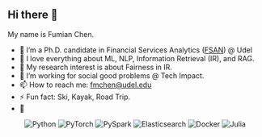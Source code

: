## Hi there 👋


My name is Fumian Chen.

- 🔭 I’m a Ph.D. candidate in Financial Services Analytics ([FSAN](https://lerner.udel.edu/programs/phd-programs/financial-services-analytics-phd/)) @ Udel
- 🌱 I love everything about ML, NLP, Information Retrieval (IR), and RAG.
- 👯 My research interest is about Fairness in IR.
- 🤔 I’m working for social good problems @ Tech Impact.
- 📫 How to reach me: fmchen@udel.edu
- ⚡ Fun fact: Ski, Kayak, Road Trip.
- 💬

<p align="center">
  <img src="https://img.shields.io/badge/python-3776AB?style=for-the-badge&logo=python&logoColor=white" alt="Python" />
  <img src="https://img.shields.io/badge/pytorch-EE4C2C?style=for-the-badge&logo=pytorch&logoColor=white" alt="PyTorch" />
  <img src="https://img.shields.io/badge/pyspark-E25A1C?style=for-the-badge&logo=apache-spark&logoColor=white" alt="PySpark" />
  <img src="https://img.shields.io/badge/elasticsearch-005571?style=for-the-badge&logo=elasticsearch&logoColor=white" alt="Elasticsearch" />
  <img src="https://img.shields.io/badge/docker-2496ED?style=for-the-badge&logo=docker&logoColor=white" alt="Docker" />
  <img src="https://img.shields.io/badge/julia-9558B2?style=for-the-badge&logo=julia&logoColor=white" alt="Julia" />
</p>
